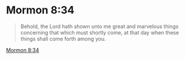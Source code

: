 # Mormon 8:34

> Behold, the Lord hath shown unto me great and marvelous things concerning that which must shortly come, at that day when these things shall come forth among you.

[Mormon 8:34](https://www.churchofjesuschrist.org/study/scriptures/bofm/morm/8?lang=eng&id=p34#p34)


